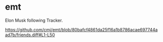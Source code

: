 # emt
Elon Musk following Tracker.

https://github.com/cmj/emt/blob/80bafcf4861da25f16a1b8786acae697744aad7b/friends.diff#L1-L50
